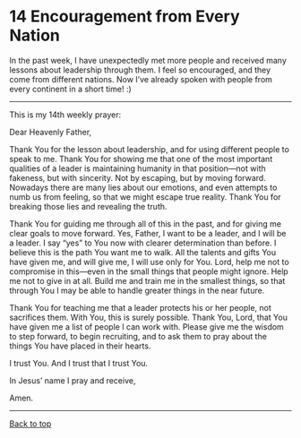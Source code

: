 # 14 Encouragement from Every Nation

In the past week, I have unexpectedly met more people and received many lessons about leadership through them. I feel so encouraged, and they come from different nations. Now I’ve already spoken with people from every continent in a short time! :)

---

This is my 14th weekly prayer:

Dear Heavenly Father,

Thank You for the lesson about leadership, and for using different people to speak to me. Thank You for showing me that one of the most important qualities of a leader is maintaining humanity in that position—not with fakeness, but with sincerity. Not by escaping, but by moving forward. Nowadays there are many lies about our emotions, and even attempts to numb us from feeling, so that we might escape true reality. Thank You for breaking those lies and revealing the truth.

Thank You for guiding me through all of this in the past, and for giving me clear goals to move forward. Yes, Father, I want to be a leader, and I will be a leader. I say “yes” to You now with clearer determination than before. I believe this is the path You want me to walk. All the talents and gifts You have given me, and will give me, I will use only for You. Lord, help me not to compromise in this—even in the small things that people might ignore. Help me not to give in at all. Build me and train me in the smallest things, so that through You I may be able to handle greater things in the near future.

Thank You for teaching me that a leader protects his or her people, not sacrifices them. With You, this is surely possible. Thank You, Lord, that You have given me a list of people I can work with. Please give me the wisdom to step forward, to begin recruiting, and to ask them to pray about the things You have placed in their hearts.


I trust You. And I trust that I trust You.

In Jesus’ name I pray and receive,

Amen.

---

[Back to top](#)